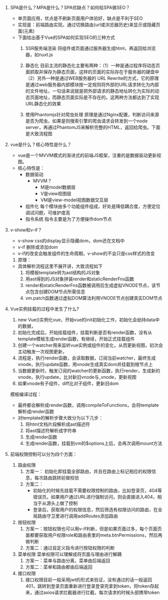 1. SPA是什么？MPA是什么？SPA优缺点？如何给SPA做SEO？
    * 单页面应用，优点是不刷新页面用户体验好，缺点是不利于SEO
    * 实现是：前端路由实现，通过切换路由(url或浏览器历史)来显示或隐藏页面(元素)
    * 下面给出基于Vue的SPA如何实现SEO的三种方式
        1. SSR服务端渲染
            将组件或页面通过服务器生成html，再返回给浏览器，如nuxt.js

        2. 静态化
            目前主流的静态化主要有两种：（1）一种是通过程序将动态页面抓取并保存为静态页面，这样的页面的实际存在于服务器的硬盘中（2）另外一种是通过WEB服务器的 URL Rewrite的方式，它的原理是通过web服务器内部模块按一定规则将外部的URL请求转化为内部的文件地址，一句话来说就是把外部请求的静态地址转化为实际的动态页面地址，而静态页面实际是不存在的。这两种方法都达到了实现URL静态化的效果

        3. 使用Phantomjs针对爬虫处理
            原理是通过Nginx配置，判断访问来源是否为爬虫，如果是则搜索引擎的爬虫请求会转发到一个node server，再通过PhantomJS来解析完整的HTML，返回给爬虫。下面是大致流程图


2. vue是什么？核心特性是什么？
    * vue是一个MVVM模式的渐进式的前端JS框架，注重的是数据驱动更新视图。
    * 核心特性是：
        * 数据驱动
            * MVVM？
                * M是model数据层
                * V是view视图层
                * VM是view-model视图数据交互层
        * 组件化
            每个模块由多个功能组件组成，好处是降低耦合度，方便定位调试问题，可维护度高
        * 指令系统
            指令主要是为了方便操作dom节点

3. v-show和v-if？
    * v-show css的display显示隐藏dom，dom还在文档中
    * v-if 删除或添加dom
    * v-if的改变会触发组件的生命周期，v-show的不会只是css样式的改变

    1. 原理：
      * 具体解析流程这里不展开讲，大致流程如下
        1. 将模板template转为ast结构的JS对象
        2. 用ast得到的JS对象拼装render和staticRenderFns函数
        3. render和staticRenderFns函数被调用后生成虚拟VNODE节点，该节点包含创建DOM节点所需信息
        4. vm.patch函数通过虚拟DOM算法利用VNODE节点创建真实DOM节点

4. Vue实例挂载的过程中发生了什么?
    1. new Vue()实例化vue，开始vue的init初始化工作，初始化会劫持data中的数据，
    2. 初始化完成后，开始挂载组件，挂载判断是否有render函数，没有从template模板生成render函数，有继续，开始正式挂载组件
    3. 创建一个watcher用来监听vue实例或组件的变化，从而更新视图，初次会主动触发一次视图更新，
    4. 流程是，执行render函数，会读取数据，订阅当前watcher，最终生成vnode，执行update函数，用vnode生成真实dom并挂载到根节点上
    5. 当数据更新时，触发订阅的watcher的更新函数，执行render，生成新的vnode，执行update，比对新旧vnode与_vnode，更新视图
    6. 如果vnode有子组件，diff比对子组件，更新旧dom

    模板编译过程：
      * 最终都会解析成render函数，调用compileToFunctions，会将template解析成render函数
      * 对template的解析步骤大致分为以下几步：
          1. 将html文档片段解析成ast描述符
          2. 将ast描述符解析成字符串
          3. 生成render函数
          4. 生成render函数，挂载到vm的$options上后，会再次调用mount方法

5. 前端权限控制可以分为四个方面：
    1. 路由权限
        1. 方案一： 初始化即挂载全部路由，并且在路由上标记相应的权限信息，每次路由跳转前做校验
        2. 方案二：
            * 初始化的时候先挂载不需要权限控制的路由，比如登录页，404等错误页。如果用户通过URL进行强制访问，则会直接进入404，相当于从源头上做了控制
            * 登录后，获取用户的权限信息，然后筛选有权限访问的路由，在全局路由守卫里进行调用addRoutes添加路由
    2. 按钮权限
        1. 方案一：按钮权限也可以用v-if判断，但是如果页面过多，每个页面页面都要获取用户权限role和路由表里的meta.btnPermissions，然后再做判断
        2. 方案二：通过自定义指令进行按钮权限的判断
    3. 菜单权限
        菜单权限可以理解成将页面与理由进行解耦
        1. 方案一：菜单与路由分离，菜单由后端返回
        2. 方案二：菜单和路由都由后端返回
    4. 接口权限
        1. 接口权限目前一般采用jwt的形式来验证，没有通过的话一般返回401，跳转到登录页面重新进行登录登录完拿到token，将token存起来，通过axios请求拦截器进行拦截，每次请求的时候头部携带token